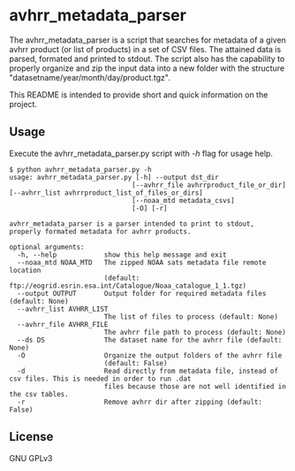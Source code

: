 # avhrr_metadata_parser
The avhrr_metadata_parser is a script that searches for metadata of a given avhrr product (or list of products) in a set of CSV files. The attained data is parsed, formated and printed to stdout. The script also has the capability to properly organize and zip the input data into a new folder with the structure "datasetname/year/month/day/product.tgz".

This README is intended to provide short and quick information on the project. 

## Usage

Execute the avhrr_metadata_parser.py script with *-h* flag for usage help.
```
$ python avhrr_metadata_parser.py -h
usage: avhrr_metadata_parser.py [-h] --output dst_dir
                               [--avhrr_file avhrrproduct_file_or_dir] [--avhrr_list avhrrproduct_list_of_files_or_dirs]
                               [--noaa_mtd metadata_csvs]
                               [-O] [-r] 

avhrr_metadata_parser is a parser intended to print to stdout, properly formated metadata for avhrr products.

optional arguments:
  -h, --help            show this help message and exit
  --noaa_mtd NOAA_MTD   The zipped NOAA sats metadata file remote location
                        (default: ftp://eogrid.esrin.esa.int/Catalogue/Noaa_catalogue_1_1.tgz)
  --output OUTPUT       Output folder for required metadata files (default: None)
  --avhrr_list AVHRR_LIST
                        The list of files to process (default: None)
  --avhrr_file AVHRR_FILE
                        The avhrr file path to process (default: None)
  --ds DS               The dataset name for the avhrr file (default: None)
  -O                    Organize the output folders of the avhrr file
                        (default: False)
  -d                    Read directly from metadata file, instead of csv files. This is needed in order to run .dat 
                        files because those are not well identified in the csv tables.
  -r                    Remove avhrr dir after zipping (default: False)
```

## License

GNU GPLv3

